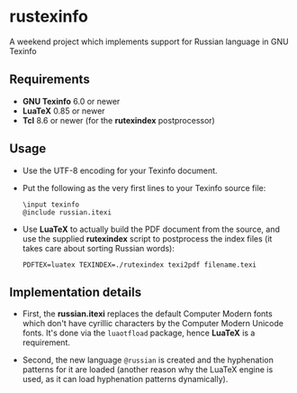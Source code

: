 # rustexinfo

A weekend project which implements support for Russian language in GNU Texinfo

## Requirements

* **GNU Texinfo** 6.0 or newer
* **LuaTeX** 0.85 or newer
* **Tcl** 8.6 or newer (for the **rutexindex** postprocessor)

## Usage

* Use the UTF-8 encoding for your Texinfo document.

* Put the following as the very first lines to your Texinfo
  source file:

      \input texinfo
      @include russian.itexi

* Use **LuaTeX** to actually build the PDF document from the source, and use
  the supplied **rutexindex** script to postprocess the index files (it takes
  care about sorting Russian words):

      PDFTEX=luatex TEXINDEX=./rutexindex texi2pdf filename.texi

## Implementation details

* First, the **russian.itexi** replaces the default Computer Modern fonts
  which don't have cyrillic characters by the Computer Modern Unicode fonts.
  It's done via the `luaotfload` package, hence **LuaTeX** is a requirement.

* Second, the new language `@russian` is created and the hyphenation patterns
  for it are loaded (another reason why the LuaTeX engine is used, as it can load
  hyphenation patterns dynamically).
